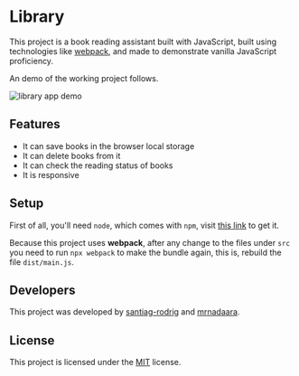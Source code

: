 # Library

This project is a book reading assistant built with JavaScript, built using
technologies like [webpack](https://webpack.js.org/), and made to demonstrate
vanilla JavaScript proficiency.

An demo of the working project follows.

![library app demo](docs/images/library_demo.gif)

## Features

- It can save books in the browser local storage
- It can delete books from it
- It can check the reading status of books
- It is responsive

## Setup

First of all, you'll need `node`, which comes with `npm`, visit
[this link](https://nodejs.org/es/download/) to get it.

Because this project uses **webpack**, after any change to the files under
`src` you need to run `npx webpack` to make the bundle again, this is, rebuild
the file `dist/main.js`.

## Developers

This project was developed by
[santiag-rodrig](https://github.com/santiago-rodrig) and
[mrnadaara](https://github.com/mrnadaara).

## License

This project is licensed under the [MIT](https://github.com/santiago-rodrig/library/blob/master/LICENSE) license.
